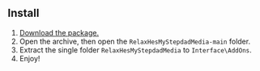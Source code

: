## Install

1. [Download the package.](https://github.com/kolbykruger/RelaxHesMyStepdadMedia/archive/refs/heads/main.zip)
2. Open the archive, then open the `RelaxHesMyStepdadMedia-main` folder.
3. Extract the single folder `RelaxHesMyStepdadMedia` to `Interface\AddOns`.
4. Enjoy!
